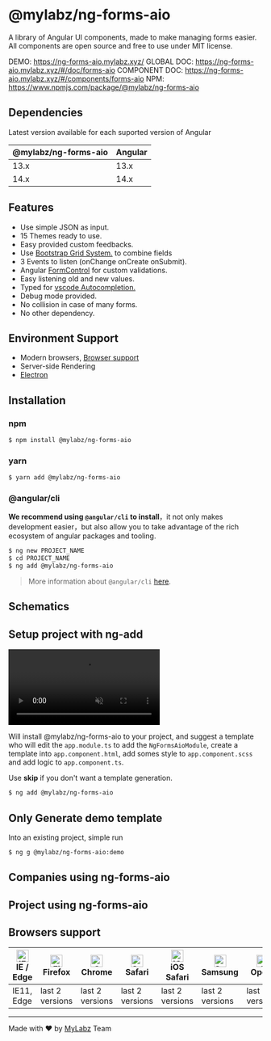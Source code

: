 # **@mylabz/ng-forms-aio**

A library of Angular UI components, made to make managing forms easier.
All components are open source and free to use under MIT license.


DEMO: https://ng-forms-aio.mylabz.xyz/
GLOBAL DOC: https://ng-forms-aio.mylabz.xyz/#/doc/forms-aio
COMPONENT DOC: https://ng-forms-aio.mylabz.xyz/#/components/forms-aio
NPM: https://www.npmjs.com/package/@mylabz/ng-forms-aio

## **Dependencies**

Latest version available for each suported version of Angular

| @mylabz/ng-forms-aio | Angular   |
| -------------------- | --------- |
| 13.x                 | 13.x      |
| 14.x                 | 14.x      |

## **Features**

- Use simple JSON as input.
- 15 Themes ready to use.
- Easy provided custom feedbacks.
- Use <a  href='https://getbootstrap.com/docs/4.0/layout/grid'>Bootstrap Grid System.</a> to combine fields
- 3 Events to listen (onChange onCreate onSubmit).
- Angular <a href='https://angular.io/api/forms/FormControl'>FormControl</a> for custom validations.
- Easy listening old and new values.
- Typed for <a  href='https://code.visualstudio.com/docs/editor/intellisense'>vscode Autocompletion.</a>
- Debug mode provided.
- No collision in case of many forms.
- No other dependency.

## **Environment Support**

- Modern browsers, [Browser support](https://angular.io/guide/browser-support)
- Server-side Rendering
- [Electron](https://electron.atom.io/)


## **Installation**

### **npm**

```bash
$ npm install @mylabz/ng-forms-aio
```

### **yarn**

```bash
$ yarn add @mylabz/ng-forms-aio
```

### **@angular/cli**

**We recommend using `@angular/cli` to install**，it not only makes development easier，but also allow you to take advantage of the rich ecosystem of angular packages and tooling.

```bash
$ ng new PROJECT_NAME
$ cd PROJECT_NAME
$ ng add @mylabz/ng-forms-aio
```

> More information about `@angular/cli` [here](https://github.com/angular/angular-cli).


## Schematics

## Setup project with ng-add

<video autoplay loop muted  src="https://github.com/mylabz-xyz/ng-forms-aio/blob/f4786a04fc71c53193cae379dfc853c941b77773/.gitfiles/ng-forms-aio-source.mp4?raw=true"> </video>

Will install @mylabz/ng-forms-aio to your project, and suggest a template who will edit the `app.module.ts` to add the `NgFormsAioModule`, create a template into `app.component.html`, add somes style to `app.component.scss` and add logic to `app.component.ts`.

Use **skip** if you don't want a template generation.

```bash
$ ng add @mylabz/ng-forms-aio
```

## Only Generate demo template

Into an existing project, simple run

```bash
$ ng g @mylabz/ng-forms-aio:demo
```

## Companies using ng-forms-aio

## Project using ng-forms-aio


## Browsers support

| [<img src="https://raw.githubusercontent.com/alrra/browser-logos/master/src/edge/edge_48x48.png" alt="IE / Edge" width="24px" height="24px" />](http://godban.github.io/browsers-support-badges/)<br/>IE / Edge | [<img src="https://raw.githubusercontent.com/alrra/browser-logos/master/src/firefox/firefox_48x48.png" alt="Firefox" width="24px" height="24px" />](http://godban.github.io/browsers-support-badges/)<br/>Firefox | [<img src="https://raw.githubusercontent.com/alrra/browser-logos/master/src/chrome/chrome_48x48.png" alt="Chrome" width="24px" height="24px" />](http://godban.github.io/browsers-support-badges/)<br/>Chrome | [<img src="https://raw.githubusercontent.com/alrra/browser-logos/master/src/safari/safari_48x48.png" alt="Safari" width="24px" height="24px" />](http://godban.github.io/browsers-support-badges/)<br/>Safari | [<img src="https://raw.githubusercontent.com/alrra/browser-logos/master/src/safari-ios/safari-ios_48x48.png" alt="iOS Safari" width="24px" height="24px" />](http://godban.github.io/browsers-support-badges/)<br/>iOS Safari | [<img src="https://raw.githubusercontent.com/alrra/browser-logos/master/src/samsung-internet/samsung-internet_48x48.png" alt="Samsung" width="24px" height="24px" />](http://godban.github.io/browsers-support-badges/)<br/>Samsung | [<img src="https://raw.githubusercontent.com/alrra/browser-logos/master/src/opera/opera_48x48.png" alt="Opera" width="24px" height="24px" />](http://godban.github.io/browsers-support-badges/)<br/>Opera |
| --------- | --------- | --------- | --------- | --------- | --------- | --------- |
| IE11, Edge| last 2 versions| last 2 versions| last 2 versions| last 2 versions| last 2 versions| last 2 versions

-----
<p>Made with ❤ by <a href="https://github.com/mylabz-xyz">MyLabz</a> Team</p>
